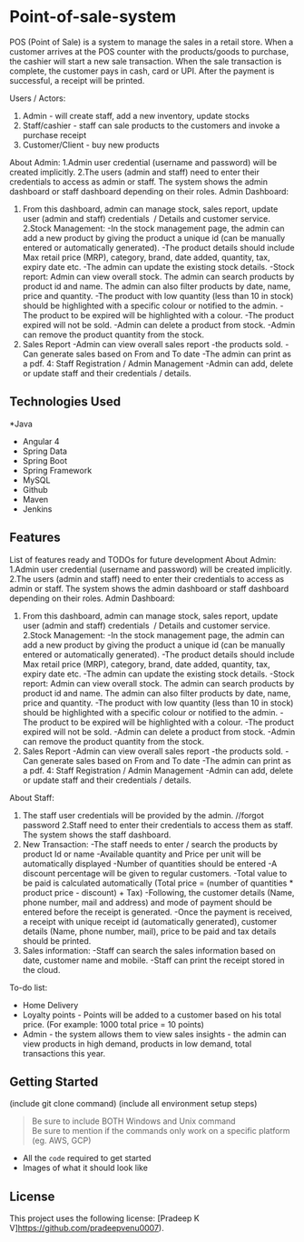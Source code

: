 # Point-of-sale-system

POS (Point of Sale) is a system to manage the sales in a retail store. When a customer arrives at the POS counter with the products/goods to purchase, the cashier will start a new sale transaction. When the sale transaction is complete, the customer pays in cash, card or UPI. After the payment is successful, a receipt will be printed.

Users / Actors:
1. Admin - will create staff, add a new inventory, update stocks
2. Staff/cashier - staff can sale products to the customers and invoke a purchase receipt
3. Customer/Client - buy new products 

About Admin:
1.Admin user credential (username and password) will be created implicitly.
2.The users (admin and staff) need to enter their credentials to access as admin or staff. The system shows the admin dashboard or staff dashboard depending on their roles.
Admin Dashboard:
1. From this dashboard, admin can manage stock, sales report, update user (admin and staff) credentials  / Details and customer service.
2.Stock Management:
-In the stock management page, the admin can add a new product by giving the product a unique id (can be manually entered or automatically generated).
-The product details should include Max retail price (MRP), category, brand, date added, quantity, tax, expiry date etc. 
-The admin can update the existing stock details. 
-Stock report: Admin can view overall stock. The admin can search products by product id and name. The admin can also filter products by date, name, price and quantity.
-The product with low quantity (less than 10 in stock) should be highlighted with a specific colour or notified to the admin.
-The product to be expired will be highlighted with a colour.
-The product expired will not be sold.
-Admin can delete a product from stock.
-Admin can remove the product quantity from the stock.
3. Sales Report
-Admin can view overall sales report -the products sold. 
-Can generate sales based on From and To date
-The admin can print as a pdf.
4: Staff Registration / Admin Management
-Admin can add, delete or update staff and their credentials / details.

## Technologies Used
*Java
* Angular 4
* Spring Data
* Spring Boot
* Spring Framework
* MySQL
* Github
* Maven
* Jenkins

## Features

List of features ready and TODOs for future development
About Admin:
1.Admin user credential (username and password) will be created implicitly.
2.The users (admin and staff) need to enter their credentials to access as admin or staff. The system shows the admin dashboard or staff dashboard depending on their roles.
Admin Dashboard:
1. From this dashboard, admin can manage stock, sales report, update user (admin and staff) credentials  / Details and customer service.
2.Stock Management:
-In the stock management page, the admin can add a new product by giving the product a unique id (can be manually entered or automatically generated).
-The product details should include Max retail price (MRP), category, brand, date added, quantity, tax, expiry date etc. 
-The admin can update the existing stock details. 
-Stock report: Admin can view overall stock. The admin can search products by product id and name. The admin can also filter products by date, name, price and quantity.
-The product with low quantity (less than 10 in stock) should be highlighted with a specific colour or notified to the admin.
-The product to be expired will be highlighted with a colour.
-The product expired will not be sold.
-Admin can delete a product from stock.
-Admin can remove the product quantity from the stock.
3. Sales Report
-Admin can view overall sales report -the products sold. 
-Can generate sales based on From and To date
-The admin can print as a pdf.
4: Staff Registration / Admin Management
-Admin can add, delete or update staff and their credentials / details.

About Staff:
1. The staff user credentials will be provided by the admin. //forgot password
2.Staff need to enter their credentials to access them as staff. The system shows the staff dashboard.
3. New Transaction:
-The staff needs to enter / search the products by product Id or name
-Available quantity and Price per unit will be automatically displayed
-Number of quantities should be entered
-A discount percentage will be given to regular customers.
-Total value to be paid is calculated automatically (Total price = (number of quantities * product price - discount) + Tax)
-Following, the customer details (Name, phone number, mail and address) and mode of payment should be entered before the receipt is generated.
-Once the payment is received, a receipt with unique receipt id (automatically generated), customer details (Name, phone number, mail), price to be paid and tax details should be printed.
4. Sales information:
-Staff can search the sales information based on date, customer name and mobile.
-Staff can print the receipt stored in the cloud.

To-do list:
- Home Delivery
- Loyalty points - Points will be added to a customer based on his total price. (For example: 1000 total price = 10 points)
- Admin - the system allows them to view sales insights - the admin can view products in high demand, products in low demand, total transactions this year.
## Getting Started
   
(include git clone command)
(include all environment setup steps)

> Be sure to include BOTH Windows and Unix command  
> Be sure to mention if the commands only work on a specific platform (eg. AWS, GCP)

- All the `code` required to get started
- Images of what it should look like

## License

This project uses the following license: [Pradeep K V]https://github.com/pradeepvenu0007).

